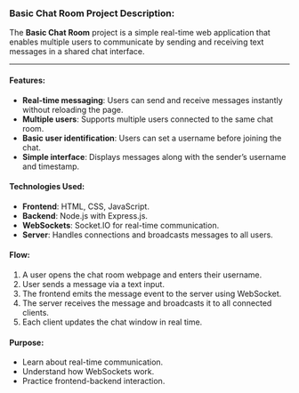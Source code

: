 ### Basic Chat Room Project Description:

The **Basic Chat Room** project is a simple real-time web application that enables multiple users to communicate by sending and receiving text messages in a shared chat interface.

---

#### Features:

* **Real-time messaging**: Users can send and receive messages instantly without reloading the page.
* **Multiple users**: Supports multiple users connected to the same chat room.
* **Basic user identification**: Users can set a username before joining the chat.
* **Simple interface**: Displays messages along with the sender’s username and timestamp.


#### Technologies Used:

* **Frontend**: HTML, CSS, JavaScript.
* **Backend**: Node.js with Express.js.
* **WebSockets**: Socket.IO for real-time communication.
* **Server**: Handles connections and broadcasts messages to all users.


#### Flow:

1. A user opens the chat room webpage and enters their username.
2. User sends a message via a text input.
3. The frontend emits the message event to the server using WebSocket.
4. The server receives the message and broadcasts it to all connected clients.
5. Each client updates the chat window in real time.


#### Purpose:

* Learn about real-time communication.
* Understand how WebSockets work.
* Practice frontend-backend interaction.

